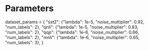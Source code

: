 # Parameters

dataset_params = {
        "sst2": {"lambda": 1e-5, "noise_multiplier": 0.92, "num_labels": 2},
        "qnli": {"lambda": 1e-5, "noise_multiplier": 0.83, "num_labels": 2},
        "qqp": {"lambda": 1e-6, "noise_multiplier": 0.66, "num_labels": 2},
        "mnli": {"lambda": 1e-6, "noise_multiplier": 0.65, "num_labels": 3},
    }
